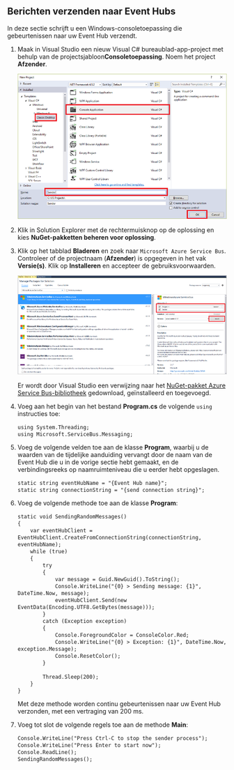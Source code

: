 ## Berichten verzenden naar Event Hubs

In deze sectie schrijft u een Windows-consoletoepassing die gebeurtenissen naar uw Event Hub verzendt.

1. Maak in Visual Studio een nieuw Visual C# bureaublad-app-project met behulp van de projectsjabloon**Consoletoepassing**. Noem het project **Afzender**.

    ![](./media/service-bus-event-hubs-getstarted-send-csharp/create-sender-csharp1.png)

2. Klik in Solution Explorer met de rechtermuisknop op de oplossing en kies **NuGet-pakketten beheren voor oplossing**. 

3. Klik op het tabblad **Bladeren** en zoek naar `Microsoft Azure Service Bus`. Controleer of de projectnaam (**Afzender**) is opgegeven in het vak **Versie(s)**. Klik op **Installeren** en accepteer de gebruiksvoorwaarden. 

    ![](./media/service-bus-event-hubs-getstarted-send-csharp/create-sender-csharp2.png)

    Er wordt door Visual Studio een verwijzing naar het [ NuGet-pakket Azure Service Bus-bibliotheek](https://www.nuget.org/packages/WindowsAzure.ServiceBus) gedownload, geïnstalleerd en toegevoegd.

4. Voeg aan het begin van het bestand **Program.cs** de volgende `using` instructies toe:

    ```
    using System.Threading;
    using Microsoft.ServiceBus.Messaging;
    ```

5. Voeg de volgende velden toe aan de klasse **Program**, waarbij u de waarden van de tijdelijke aanduiding vervangt door de naam van de Event Hub die u in de vorige sectie hebt gemaakt, en de verbindingsreeks op naamruimteniveau die u eerder hebt opgeslagen.

    ```
    static string eventHubName = "{Event Hub name}";
    static string connectionString = "{send connection string}";
    ```

6. Voeg de volgende methode toe aan de klasse **Program**:

    ```
    static void SendingRandomMessages()
    {
        var eventHubClient = EventHubClient.CreateFromConnectionString(connectionString, eventHubName);
        while (true)
        {
            try
            {
                var message = Guid.NewGuid().ToString();
                Console.WriteLine("{0} > Sending message: {1}", DateTime.Now, message);
                eventHubClient.Send(new EventData(Encoding.UTF8.GetBytes(message)));
            }
            catch (Exception exception)
            {
                Console.ForegroundColor = ConsoleColor.Red;
                Console.WriteLine("{0} > Exception: {1}", DateTime.Now, exception.Message);
                Console.ResetColor();
            }

            Thread.Sleep(200);
        }
    }
    ```

    Met deze methode worden continu gebeurtenissen naar uw Event Hub verzonden, met een vertraging van 200 ms.

7. Voeg tot slot de volgende regels toe aan de methode **Main**:

    ```
    Console.WriteLine("Press Ctrl-C to stop the sender process");
    Console.WriteLine("Press Enter to start now");
    Console.ReadLine();
    SendingRandomMessages();
    ```


<!--HONumber=Sep16_HO3-->


